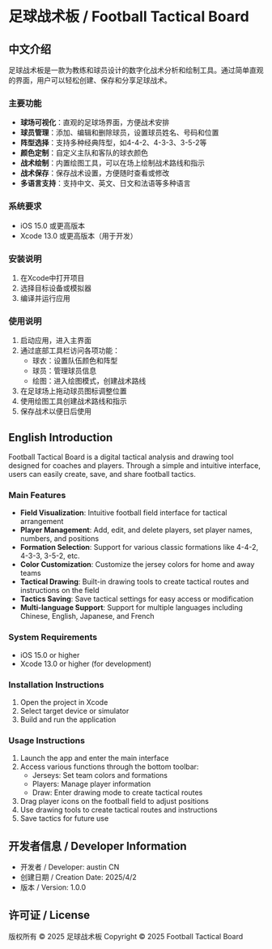 # 足球战术板 / Football Tactical Board

## 中文介绍

足球战术板是一款为教练和球员设计的数字化战术分析和绘制工具。通过简单直观的界面，用户可以轻松创建、保存和分享足球战术。

### 主要功能

- **球场可视化**：直观的足球场界面，方便战术安排
- **球员管理**：添加、编辑和删除球员，设置球员姓名、号码和位置
- **阵型选择**：支持多种经典阵型，如4-4-2、4-3-3、3-5-2等
- **颜色定制**：自定义主队和客队的球衣颜色
- **战术绘制**：内置绘图工具，可以在场上绘制战术路线和指示
- **战术保存**：保存战术设置，方便随时查看或修改
- **多语言支持**：支持中文、英文、日文和法语等多种语言

### 系统要求

- iOS 15.0 或更高版本
- Xcode 13.0 或更高版本（用于开发）

### 安装说明

1. 在Xcode中打开项目
2. 选择目标设备或模拟器
3. 编译并运行应用

### 使用说明

1. 启动应用，进入主界面
2. 通过底部工具栏访问各项功能：
   - 球衣：设置队伍颜色和阵型
   - 球员：管理球员信息
   - 绘图：进入绘图模式，创建战术路线
3. 在足球场上拖动球员图标调整位置
4. 使用绘图工具创建战术路线和指示
5. 保存战术以便日后使用

## English Introduction

Football Tactical Board is a digital tactical analysis and drawing tool designed for coaches and players. Through a simple and intuitive interface, users can easily create, save, and share football tactics.

### Main Features

- **Field Visualization**: Intuitive football field interface for tactical arrangement
- **Player Management**: Add, edit, and delete players, set player names, numbers, and positions
- **Formation Selection**: Support for various classic formations like 4-4-2, 4-3-3, 3-5-2, etc.
- **Color Customization**: Customize the jersey colors for home and away teams
- **Tactical Drawing**: Built-in drawing tools to create tactical routes and instructions on the field
- **Tactics Saving**: Save tactical settings for easy access or modification
- **Multi-language Support**: Support for multiple languages including Chinese, English, Japanese, and French

### System Requirements

- iOS 15.0 or higher
- Xcode 13.0 or higher (for development)

### Installation Instructions

1. Open the project in Xcode
2. Select target device or simulator
3. Build and run the application

### Usage Instructions

1. Launch the app and enter the main interface
2. Access various functions through the bottom toolbar:
   - Jerseys: Set team colors and formations
   - Players: Manage player information
   - Draw: Enter drawing mode to create tactical routes
3. Drag player icons on the football field to adjust positions
4. Use drawing tools to create tactical routes and instructions
5. Save tactics for future use

## 开发者信息 / Developer Information

- 开发者 / Developer: austin CN
- 创建日期 / Creation Date: 2025/4/2
- 版本 / Version: 1.0.0

## 许可证 / License

版权所有 © 2025 足球战术板
Copyright © 2025 Football Tactical Board 
